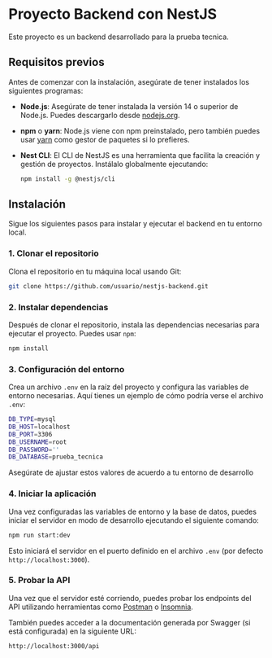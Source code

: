 # Proyecto Backend con NestJS

Este proyecto es un backend desarrollado para la prueba tecnica.

## Requisitos previos

Antes de comenzar con la instalación, asegúrate de tener instalados los siguientes programas:

- **Node.js**: Asegúrate de tener instalada la versión 14 o superior de Node.js. Puedes descargarlo desde [nodejs.org](https://nodejs.org/).
- **npm** o **yarn**: Node.js viene con npm preinstalado, pero también puedes usar [yarn](https://yarnpkg.com/) como gestor de paquetes si lo prefieres.
- **Nest CLI**: El CLI de NestJS es una herramienta que facilita la creación y gestión de proyectos. Instálalo globalmente ejecutando:

  ```bash
  npm install -g @nestjs/cli
  ```

## Instalación

Sigue los siguientes pasos para instalar y ejecutar el backend en tu entorno local.

### 1. Clonar el repositorio

Clona el repositorio en tu máquina local usando Git:

```bash
git clone https://github.com/usuario/nestjs-backend.git
```

### 2. Instalar dependencias

Después de clonar el repositorio, instala las dependencias necesarias para ejecutar el proyecto. Puedes usar `npm`:

```bash
npm install
```

### 3. Configuración del entorno

Crea un archivo `.env` en la raíz del proyecto y configura las variables de entorno necesarias. Aquí tienes un ejemplo de cómo podría verse el archivo `.env`:

```bash
DB_TYPE=mysql
DB_HOST=localhost
DB_PORT=3306
DB_USERNAME=root
DB_PASSWORD=''
DB_DATABASE=prueba_tecnica
```

Asegúrate de ajustar estos valores de acuerdo a tu entorno de desarrollo

### 4. Iniciar la aplicación

Una vez configuradas las variables de entorno y la base de datos, puedes iniciar el servidor en modo de desarrollo ejecutando el siguiente comando:

```bash
npm run start:dev
```

Esto iniciará el servidor en el puerto definido en el archivo `.env` (por defecto `http://localhost:3000`).

### 5. Probar la API

Una vez que el servidor esté corriendo, puedes probar los endpoints del API utilizando herramientas como [Postman](https://www.postman.com/) o [Insomnia](https://insomnia.rest/).

También puedes acceder a la documentación generada por Swagger (si está configurada) en la siguiente URL:

```bash
http://localhost:3000/api
```
